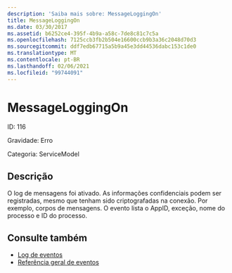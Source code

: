 ```yaml
---
description: 'Saiba mais sobre: MessageLoggingOn'
title: MessageLoggingOn
ms.date: 03/30/2017
ms.assetid: b6252ce4-395f-4b9a-a58c-7de8c81c7c5a
ms.openlocfilehash: 7125ccb3fb2b504e16600ccb9b3a36c2048d70d3
ms.sourcegitcommit: ddf7edb67715a5b9a45e3dd44536dabc153c1de0
ms.translationtype: MT
ms.contentlocale: pt-BR
ms.lasthandoff: 02/06/2021
ms.locfileid: "99744091"
---
```

# <a name="messageloggingon"></a>MessageLoggingOn

ID: 116  
  
 Gravidade: Erro  
  
 Categoria: ServiceModel  
  
## <a name="description"></a>Descrição  

 O log de mensagens foi ativado. As informações confidenciais podem ser registradas, mesmo que tenham sido criptografadas na conexão. Por exemplo, corpos de mensagens. O evento lista o AppID, exceção, nome do processo e ID do processo.  
  
## <a name="see-also"></a>Consulte também

- [Log de eventos](index.md)
- [Referência geral de eventos](events-general-reference.md)
